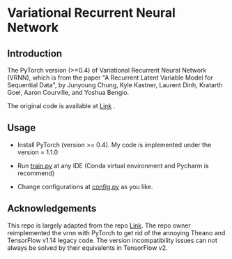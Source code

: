 # Variational Recurrent Neural Network

## Introduction

The PyTorch version (>=0.4) of Variational Recurrent Neural Network (VRNN), which is from the paper "A Recurrent Latent Variable Model for Sequential Data", by Junyoung Chung, Kyle Kastner, Laurent Dinh, Kratarth Goel, Aaron Courville, and Yoshua Bengio.

The original code is available at [Link]( https://github.com/jych/nips2015_vrnn ) .

## Usage

* Install PyTorch (version >= 0.4). My code is implemented under the version = 1.1.0

* Run [train.py]( src/train.py ) at any IDE (Conda virtual environment and Pycharm is recommend)

* Change configurations at [config.py]( src/config.py ) as you like.

## Acknowledgements

This repo is largely adapted from the repo [Link]( https://github.com/hjf1997/VRNN ). The repo owner reimplemented the vrnn with PyTorch to get rid of the annoying Theano and TensorFlow v1.14 legacy code. The version incompatibility issues can not always be solved by their equivalents in TensorFlow v2.
